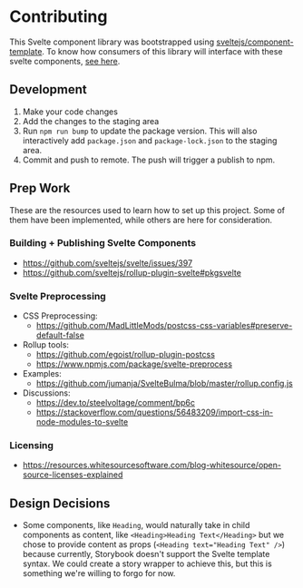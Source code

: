 # Contributing

This Svelte component library was bootstrapped using [sveltejs/component-template](https://github.com/sveltejs/component-template). To know how consumers of this library will interface with these svelte components, [see here](https://github.com/sveltejs/component-template#consuming-components).

## Development

1. Make your code changes
2. Add the changes to the staging area
3. Run `npm run bump` to update the package version. This will also interactively add `package.json` and `package-lock.json` to the staging area.
4. Commit and push to remote. The push will trigger a publish to npm.

## Prep Work

These are the resources used to learn how to set up this project. Some of them have been implemented, while others are here for consideration.

### Building + Publishing Svelte Components

- https://github.com/sveltejs/svelte/issues/397
- https://github.com/sveltejs/rollup-plugin-svelte#pkgsvelte

### Svelte Preprocessing

- CSS Preprocessing:
    - https://github.com/MadLittleMods/postcss-css-variables#preserve-default-false
- Rollup tools:
    - https://github.com/egoist/rollup-plugin-postcss
    - https://www.npmjs.com/package/svelte-preprocess
- Examples:
    - https://github.com/jumanja/SvelteBulma/blob/master/rollup.config.js
- Discussions:
    - https://dev.to/steelvoltage/comment/bp6c
    - https://stackoverflow.com/questions/56483209/import-css-in-node-modules-to-svelte

### Licensing

- https://resources.whitesourcesoftware.com/blog-whitesource/open-source-licenses-explained

## Design Decisions

- Some components, like `Heading`, would naturally take in child components as content, like ```<Heading>Heading Text</Heading>```
but we chose to provide content as props (`<Heading text="Heading Text" />`) because currently, Storybook doesn't support the Svelte template syntax. We could create a story wrapper to achieve this, but this is something we're willing to forgo for now.
